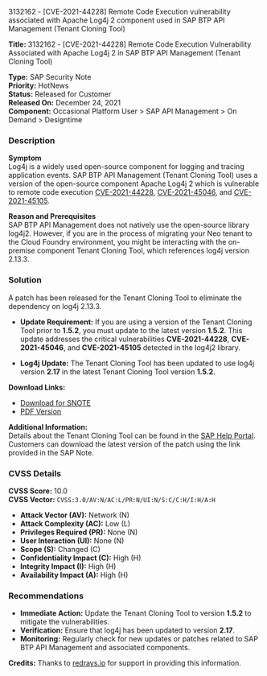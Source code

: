 3132162 - [CVE-2021-44228] Remote Code Execution vulnerability associated with Apache Log4j 2 component used in SAP BTP API Management (Tenant Cloning Tool)

**Title:** 3132162 - [CVE-2021-44228] Remote Code Execution Vulnerability Associated with Apache Log4j 2 in SAP BTP API Management (Tenant Cloning Tool)

**Type:** SAP Security Note  
**Priority:** HotNews  
**Status:** Released for Customer  
**Released On:** December 24, 2021  
**Component:** Occasional Platform User > SAP API Management > On Demand > Designtime

### Description

**Symptom**  
Log4j is a widely used open-source component for logging and tracing application events. SAP BTP API Management (Tenant Cloning Tool) uses a version of the open-source component Apache Log4j 2 which is vulnerable to remote code execution [CVE-2021-44228](https://cve.mitre.org/cgi-bin/cvename.cgi?name=CVE-2021-44228), [CVE-2021-45046](https://cve.mitre.org/cgi-bin/cvename.cgi?name=CVE-2021-45046), and [CVE-2021-45105](https://cve.mitre.org/cgi-bin/cvename.cgi?name=CVE-2021-45105).

**Reason and Prerequisites**  
SAP BTP API Management does not natively use the open-source library log4j2. However, if you are in the process of migrating your Neo tenant to the Cloud Foundry environment, you might be interacting with the on-premise component Tenant Cloning Tool, which references log4j version 2.13.3.

### Solution

A patch has been released for the Tenant Cloning Tool to eliminate the dependency on log4j 2.13.3.

- **Update Requirement:** If you are using a version of the Tenant Cloning Tool prior to **1.5.2**, you must update to the latest version **1.5.2**. This update addresses the critical vulnerabilities **CVE-2021-44228**, **CVE-2021-45046**, and **CVE-2021-45105** detected in the log4j2 library.

- **Log4j Update:** The Tenant Cloning Tool has been updated to use log4j version **2.17** in the latest Tenant Cloning Tool version **1.5.2**.

**Download Links:**
- [Download for SNOTE](https://notesdownloads.sap.com/note/0040000001856862021)
- [PDF Version](https://userapps.support.sap.com/sap/support/sfm/notes/print/0003132162?language=en-US&token=B7E9DBA8005BAFCFE9CBF46F30829666)

**Additional Information:**  
Details about the Tenant Cloning Tool can be found in the [SAP Help Portal](https://help.sap.com/viewer/66d066d903c2473f81ec33acfe2ccdb4/Cloud/en-US/7abd887d54604e699543ef57c618c8d7.html). Customers can download the latest version of the patch using the link provided in the SAP Note.

### CVSS Details

**CVSS Score:** 10.0  
**CVSS Vector:** `CVSS:3.0/AV:N/AC:L/PR:N/UI:N/S:C/C:H/I:H/A:H`

- **Attack Vector (AV):** Network (N)
- **Attack Complexity (AC):** Low (L)
- **Privileges Required (PR):** None (N)
- **User Interaction (UI):** None (N)
- **Scope (S):** Changed (C)
- **Confidentiality Impact (C):** High (H)
- **Integrity Impact (I):** High (H)
- **Availability Impact (A):** High (H)

### Recommendations

- **Immediate Action:** Update the Tenant Cloning Tool to version **1.5.2** to mitigate the vulnerabilities.
- **Verification:** Ensure that log4j has been updated to version **2.17**.
- **Monitoring:** Regularly check for new updates or patches related to SAP BTP API Management and associated components.

**Credits:** Thanks to [redrays.io](https://redrays.io) for support in providing this information.